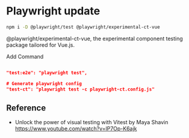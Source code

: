 # Playwright update

```sh
npm i -D @playwright/test @playwright/experimental-ct-vue
```

@playwright/experimental-ct-vue, the experimental component testing package tailored for Vue.js.

Add Command

```json

"test:e2e": "playwright test",

# Generate playwright config
"test-ct": "playwright test -c playwright-ct.config.js"
```

## Reference

- Unlock the power of visual testing with Vitest by Maya Shavin
  https://www.youtube.com/watch?v=lP7Op-K6ajk

```

```
